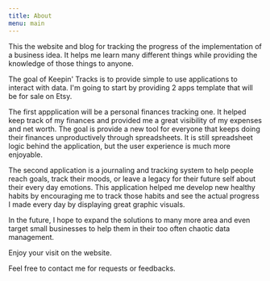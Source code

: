 ```yaml
---
title: About
menu: main
---
```


This the website and blog for tracking the progress of the implementation of a business idea. It helps me learn many different things while providing the knowledge of those things to anyone.

The goal of Keepin' Tracks is to provide simple to use applications to interact with data. I'm going to start by providing 2 apps template that will be for sale on Etsy. 

The first appplication will be a personal finances tracking one. It helped keep track of my finances and provided me a great visibility of my expenses and net worth. The goal is provide a new tool for everyone that keeps doing their finances unproductively through spreadsheets.
It is still spreadsheet logic behind the application, but the user experience is much more enjoyable.

The second application is a journaling and tracking system to help people reach goals, track their moods, or leave a legacy for their future self about their every day emotions. This application helped me develop new healthy habits by encouraging me to track those habits and see the actual progress I made every day by displaying great graphic visuals.

In the future, I hope to expand the solutions to many more area and even target small businesses to help them in their too often chaotic data management.

Enjoy your visit on the website.

Feel free to contact me for requests or feedbacks.
